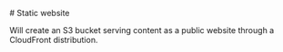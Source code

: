 # Static website

Will create an S3 bucket serving content as a public website through a CloudFront distribution.
